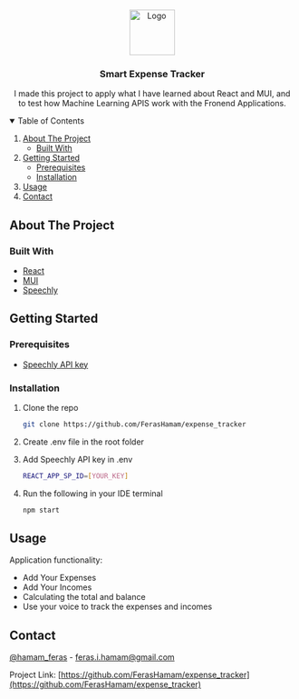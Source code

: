<!-- PROJECT LOGO -->
<br />
<p align="center">
  <a align="center" href="https://github.com/FerasHamam/expense_tracker">
    <img src="https://github.com/FerasHamam/expense_tracker/blob/master/public/expense.png" alt="Logo" width="80" height="80">
  </a>
  <h3 align="center">Smart Expense Tracker</h3>

  <p align="center">
    I made this project to apply what I have learned about React and MUI, and to test how Machine Learning APIS work with the Fronend Applications.
  </p>
</p>

<!-- TABLE OF CONTENTS -->
<details open="open">
  <summary>Table of Contents</summary>
  <ol>
    <li>
      <a href="#about-the-project">About The Project</a>
      <ul>
        <li><a href="#built-with">Built With</a></li>
      </ul>
    </li>
    <li>
      <a href="#getting-started">Getting Started</a>
      <ul>
	<li
        <li><a href="#prerequisites">Prerequisites</a></li>
        <li><a href="#installation">Installation</a></li>
      </ul>
    </li>
    <li><a href="#usage">Usage</a></li>
    <li><a href="#contact">Contact</a></li>
  </ol>
</details>



<!-- ABOUT THE PROJECT -->
## About The Project




### Built With

* [React](https://reactjs.org/)
* [MUI](https://mui.com/)
* [Speechly](https://www.speechly.com/)



<!-- GETTING STARTED -->
## Getting Started


### Prerequisites

* [Speechly API key](https://www.speechly.com/pricing)


### Installation

1. Clone the repo

   ```sh
   git clone https://github.com/FerasHamam/expense_tracker
   ```
2. Create .env file in the root folder
3. Add Speechly API key in .env
   ```sh
   REACT_APP_SP_ID=[YOUR_KEY]
   ```
4. Run the following in your IDE terminal
   ```sh
   npm start
   ```




<!-- USAGE EXAMPLES -->
## Usage

<p>Application functionality:</p>
<ul>
  <li>Add Your Expenses</li>
  <li>Add Your Incomes</li>
  <li>Calculating the total and balance</li>
  <li>Use your voice to track the expenses and incomes</li>
</ul>



<!-- CONTACT -->
## Contact

[@hamam_feras](https://twitter.com/hamam_feras) - feras.i.hamam@gmail.com

Project Link: [https://github.com/FerasHamam/expense_tracker](https://github.com/FerasHamam/expense_tracker)
